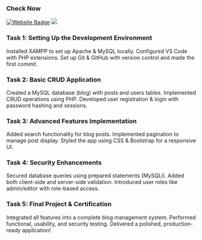 ### Check Now 

<a href="https://blogscriptapp.free.nf/"><img src="https://img.shields.io/badge/Portfolio-0073e6?style=for-the-badge&logo=google-chrome&logoColor=white" alt="Website Badge" /></a>
<a href="https://appsgeyser.io/19124129/BlogScript" target="_blank">
  <img src="https://img.shields.io/badge/Download%20App-3DDC84?style=for-the-badge&logo=android&logoColor=white" />
</a>




### Task 1: Setting Up the Development Environment
Installed XAMPP to set up Apache & MySQL locally.
Configured VS Code with PHP extensions.
Set up Git & GitHub with version control and made the first commit.

### Task 2: Basic CRUD Application
Created a MySQL database (blog) with posts and users tables.
Implemented CRUD operations using PHP.
Developed user registration & login with password hashing and sessions.

### Task 3: Advanced Features Implementation
Added search functionality for blog posts.
Implemented pagination to manage post display.
Styled the app using CSS & Bootstrap for a responsive UI.

### Task 4: Security Enhancements
Secured database queries using prepared statements (MySQLi).
Added both client-side and server-side validation.
Introduced user roles like admin/editor with role-based access.

### Task 5: Final Project & Certification
Integrated all features into a complete blog management system.
Performed functional, usability, and security testing.
Delivered a polished, production-ready application!
